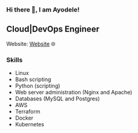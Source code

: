 ### Hi there 👋, I am Ayodele! 
## Cloud|DevOps Engineer

Website: [Website](https://www.ayodele.cloud) 🌐

### Skills

- Linux
- Bash scripting
- Python (scripting)
- Web server administration (Nginx and Apache)
- Databases (MySQL and Postgres)
- AWS
- Terraform
- Docker
- Kubernetes

<!--
**ayodele-ademeso/ayodele-ademeso** is a ✨ _special_ ✨ repository because its `README.md` (this file) appears on your GitHub profile.

Here are some ideas to get you started:

- 🔭 I’m currently working on ...
- 🌱 I’m currently learning ...
- 👯 I’m looking to collaborate on ...
- 🤔 I’m looking for help with ...
- 💬 Ask me about ...
- 📫 How to reach me: ...
- 😄 Pronouns: ...
- ⚡ Fun fact: ...
-->
